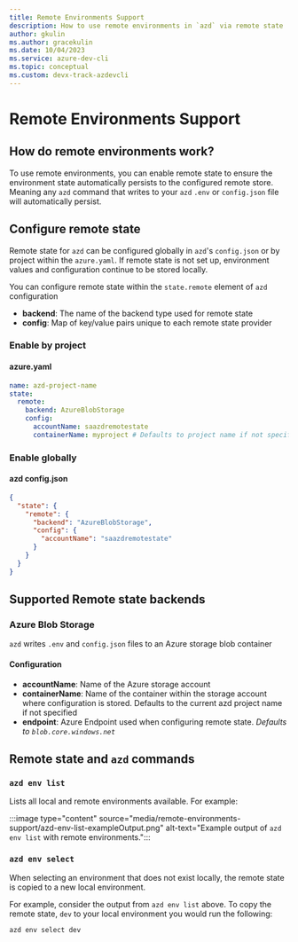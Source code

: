 ```yaml
---
title: Remote Environments Support
description: How to use remote environments in `azd` via remote state
author: gkulin
ms.author: gracekulin
ms.date: 10/04/2023
ms.service: azure-dev-cli
ms.topic: conceptual
ms.custom: devx-track-azdevcli
---
```



# Remote Environments Support

## How do remote environments work?
To use remote environments, you can enable remote state to ensure the environment state automatically persists to the configured remote store. Meaning any `azd` command that writes to your `azd` `.env` or `config.json` file will automatically persist. 

## Configure remote state
Remote state for `azd` can be configured globally in `azd`'s `config.json` or by project within the `azure.yaml`. If remote state is not set up, environment values and configuration continue to be stored locally.

You can configure remote state within the `state.remote` element of `azd` configuration

- **backend**: The name of the backend type used for remote state
- **config**: Map of key/value pairs unique to each remote state provider

### Enable by project

#### azure.yaml
```yaml
name: azd-project-name
state:
  remote:
    backend: AzureBlobStorage
    config:
      accountName: saazdremotestate
      containerName: myproject # Defaults to project name if not specified
```

### Enable globally

#### azd config.json
```json
{
  "state": {
    "remote": {
      "backend": "AzureBlobStorage",
      "config": {
        "accountName": "saazdremotestate"
      }
    }
  }
}
```

## Supported Remote state backends

### Azure Blob Storage

`azd` writes `.env` and `config.json` files to an Azure storage blob container

#### Configuration
- **accountName**: Name of the Azure storage account
- **containerName**: Name of the container within the storage account where configuration is stored. Defaults to the current azd project name if not specified
- **endpoint**: Azure Endpoint used when configuring remote state. _Defaults to `blob.core.windows.net`_

## Remote state and `azd` commands

### `azd env list`
Lists all local and remote environments available. For example:

:::image type="content" source="media/remote-environments-support/azd-env-list-exampleOutput.png" alt-text="Example output of `azd env list` with remote environments.":::

### `azd env select`

When selecting an environment that does not exist locally, the remote state is copied to a new local environment. 

For example, consider the output from `azd env list` above. To copy the remote state, `dev` to your local environment you would run the following:

```azdeveloper
azd env select dev
``` 

